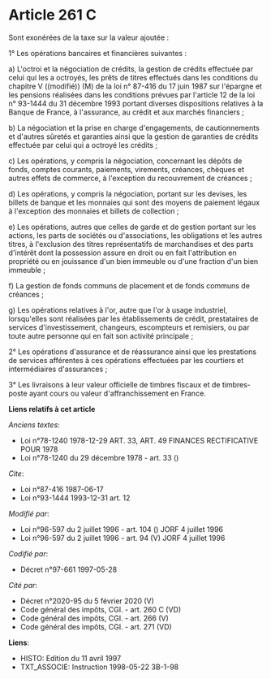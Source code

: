# Article 261 C

Sont exonérées de la taxe sur la valeur ajoutée :

1° Les opérations bancaires et financières suivantes :

a) L'octroi et la négociation de crédits, la gestion de crédits effectuée par celui qui les a octroyés, les prêts de titres
effectués dans les conditions du chapitre V ((modifié)) (M) de la loi n° 87-416 du 17 juin 1987 sur l'épargne et les pensions
réalisées dans les conditions prévues par l'article 12 de la loi n° 93-1444 du 31 décembre 1993 portant diverses dispositions
relatives à la Banque de France, à l'assurance, au crédit et aux marchés financiers ;

b) La négociation et la prise en charge d'engagements, de cautionnements et d'autres sûretés et garanties ainsi que la
gestion de garanties de crédits effectuée par celui qui a octroyé les crédits ;

c) Les opérations, y compris la négociation, concernant les dépôts de fonds, comptes courants, paiements, virements,
créances, chèques et autres effets de commerce, à l'exception du recouvrement de créances ;

d) Les opérations, y compris la négociation, portant sur les devises, les billets de banque et les monnaies qui sont des
moyens de paiement légaux à l'exception des monnaies et billets de collection ;

e) Les opérations, autres que celles de garde et de gestion portant sur les actions, les parts de sociétés ou d'associations,
les obligations et les autres titres, à l'exclusion des titres représentatifs de marchandises et des parts d'intérêt dont la
possession assure en droit ou en fait l'attribution en propriété ou en jouissance d'un bien immeuble ou d'une fraction d'un
bien immeuble ;

f) La gestion de fonds communs de placement et de fonds communs de créances ;

g) Les opérations relatives à l'or, autre que l'or à usage industriel, lorsqu'elles sont réalisées par les établissements de
crédit, prestataires de services d'investissement, changeurs, escompteurs et remisiers, ou par toute autre personne qui en
fait son activité principale ;

2° Les opérations d'assurance et de réassurance ainsi que les prestations de services afférentes à ces opérations effectuées
par les courtiers et intermédiaires d'assurances ;

3° Les livraisons à leur valeur officielle de timbres fiscaux et de timbres-poste ayant cours ou valeur d'affranchissement en
France.

**Liens relatifs à cet article**

_Anciens textes_:

  - Loi n°78-1240 1978-12-29 ART. 33, ART. 49 FINANCES RECTIFICATIVE POUR 1978
  - Loi n°78-1240 du 29 décembre 1978 - art. 33 ()

_Cite_:

  - Loi n°87-416 1987-06-17
  - Loi n°93-1444 1993-12-31 art. 12

_Modifié par_:

  - Loi n°96-597 du 2 juillet 1996 - art. 104 () JORF 4 juillet 1996
  - Loi n°96-597 du 2 juillet 1996 - art. 94 (V) JORF 4 juillet 1996

_Codifié par_:

  - Décret n°97-661 1997-05-28

_Cité par_:

  - Décret n°2020-95 du 5 février 2020 (V)
  - Code général des impôts, CGI. - art. 260 C (VD)
  - Code général des impôts, CGI. - art. 266 (V)
  - Code général des impôts, CGI. - art. 271 (VD)

**Liens**:

  - HISTO: Edition du 11 avril 1997
  - TXT_ASSOCIE: Instruction 1998-05-22 3B-1-98
